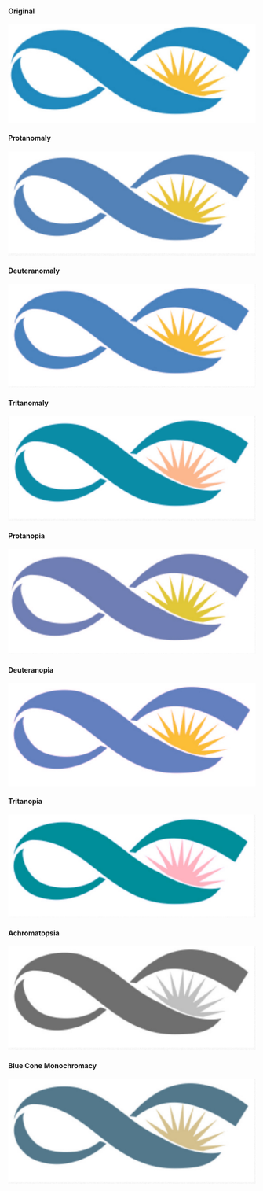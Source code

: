 #### Original
![](images/version_2023/IMHICIHU-logotipos/disfunciones/Untitled.jpg)

#### Protanomaly
![](images/version_2023/IMHICIHU-logotipos/disfunciones/Protanomaly.jpg)

#### Deuteranomaly
![](images/version_2023/IMHICIHU-logotipos/disfunciones/Deuteranomaly.jpg)

#### Tritanomaly
![](images/version_2023/IMHICIHU-logotipos/disfunciones/Tritanomaly.jpg)

#### Protanopia
![](images/version_2023/IMHICIHU-logotipos/disfunciones/Protanopia.jpg)

#### Deuteranopia
![](images/version_2023/IMHICIHU-logotipos/disfunciones/Deuteranopia.jpg)

#### Tritanopia
![](images/version_2023/IMHICIHU-logotipos/disfunciones/Tritanopia.jpg)

#### Achromatopsia
![](images/version_2023/IMHICIHU-logotipos/disfunciones/Achromatopsia.jpg)

#### Blue Cone Monochromacy
![](images/version_2023/IMHICIHU-logotipos/disfunciones/Blue_Cone_Monochromacy.jpg)
